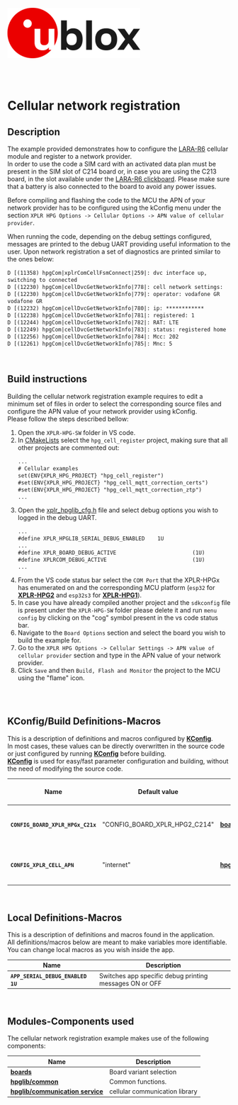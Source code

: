 ![u-blox](./../../../media/shared/logos/ublox_logo.jpg)

<br>
<br>

# Cellular network registration

## Description

The example provided demonstrates how to configure the [LARA-R6](https://www.u-blox.com/en/product/lara-r6-series) cellular module and register to a network provider.<br>
In order to use the code a SIM card with an activated data plan must be present in the SIM slot of C214 board or, in case you are using the C213 board, in the slot available under the [LARA-R6 clickboard](https://www.mikroe.com/4g-lte-e-click). Please make sure that a battery is also connected to the board to avoid any power issues.

Before compiling and flashing the code to the MCU the APN of your network provider has to be configured using the kConfig menu under the section `XPLR HPG Options -> Cellular Options -> APN value of cellular provider`.

When running the code, depending on the debug settings configured, messages are printed to the debug UART providing useful information to the user. Upon network registration a set of diagnostics are printed similar to the ones below:
```
D [(11358) hpgCom|xplrComCellFsmConnect|259|: dvc interface up, switching to connected
D [(12230) hpgCom|cellDvcGetNetworkInfo|778|: cell network settings:
D [(12230) hpgCom|cellDvcGetNetworkInfo|779|: operator: vodafone GR vodafone GR
D [(12232) hpgCom|cellDvcGetNetworkInfo|780|: ip: ************
D [(12238) hpgCom|cellDvcGetNetworkInfo|781|: registered: 1
D [(12244) hpgCom|cellDvcGetNetworkInfo|782|: RAT: LTE
D [(12249) hpgCom|cellDvcGetNetworkInfo|783|: status: registered home
D [(12256) hpgCom|cellDvcGetNetworkInfo|784|: Mcc: 202
D [(12261) hpgCom|cellDvcGetNetworkInfo|785|: Mnc: 5
```
<br>

## Build instructions
Building the cellular network registration example requires to edit a minimum set of files in order to select the corresponding source files and configure the APN value of your network provider using kConfig.<br>
Please follow the steps described bellow:<br>
1. Open the `XPLR-HPG-SW` folder in VS code.
2. In [CMakeLists](./../../../CMakeLists.txt) select the `hpg_cell_register` project, making sure that all other projects are commented out:
   ```
   ...
   # Cellular examples
   set(ENV{XPLR_HPG_PROJECT} "hpg_cell_register")
   #set(ENV{XPLR_HPG_PROJECT} "hpg_cell_mqtt_correction_certs")
   #set(ENV{XPLR_HPG_PROJECT} "hpg_cell_mqtt_correction_ztp")
   ...
   ```
3. Open the [xplr_hpglib_cfg.h](./../../../components/hpglib/xplr_hpglib_cfg.h) file and select debug options you wish to logged in the debug UART.
   ```
   ...
   #define XPLR_HPGLIB_SERIAL_DEBUG_ENABLED    1U
   ...
   #define XPLR_BOARD_DEBUG_ACTIVE                        (1U)
   #define XPLRCOM_DEBUG_ACTIVE                           (1U)
   ...
   ```
4. From the VS code status bar select the `COM Port` that the XPLR-HPGx has enumerated on and the corresponding MCU platform (`esp32` for **[XPLR-HPG2](https://www.u-blox.com/en/product/xplr-hpg-2)** and `esp32s3` for **[XPLR-HPG1](https://www.u-blox.com/en/product/xplr-hpg-1)**).
5. In case you have already compiled another project and the `sdkconfig` file is present under the `XPLR-HPG-SW` folder please delete it and run `menu config` by clicking on the "cog" symbol present in the vs code status bar.
6. Navigate to the `Board Options` section and select the board you wish to build the example for.
7. Go to the `XPLR HPG Options -> Cellular Settings -> APN value of cellular provider` section and type in the APN value of your network provider.
8. Click `Save` and then `Build, Flash and Monitor` the project to the MCU using the "flame" icon.
<br>
<br>

## KConfig/Build Definitions-Macros
This is a description of definitions and macros configured by **[KConfig](./../../../docs/README_kconfig.md)**.\
In most cases, these values can be directly overwritten in the source code or just configured by running **[KConfig](./../../../docs/README_kconfig.md)** before building.\
**[KConfig](./../../../docs/README_kconfig.md)** is used for easy/fast parameter configuration and building, without the need of modifying the source code.

Name | Default value | Belongs to | Description | Manual overwrite notes
--- | --- | --- | --- | ---
**`CONFIG_BOARD_XPLR_HPGx_C21x`** | "CONFIG_BOARD_XPLR_HPG2_C214" |  **[boards](./../../../components/boards)** | Board variant to build firmware for .|
**`CONFIG_XPLR_CELL_APN`** | "internet" |  **[hpg_cell_register](./../01_hpg_cell_register/main/hpg_cell_register.c)** | APN value of the cellular provider in use. | You can replace this value freely in the app.
<br>

## Local Definitions-Macros
This is a description of definitions and macros found in the application.<br>
All definitions/macros below are meant to make variables more identifiable.<br>
You can change local macros as you wish inside the app.

Name | Description
--- | ---
**```APP_SERIAL_DEBUG_ENABLED 1U```** | Switches app specific debug printing messages ON or OFF
<br>

## Modules-Components used
The cellular network registration example makes use of the following components:

Name | Description
--- | ---
**[boards](./../../../components/boards)** | Board variant selection
**[hpglib/common](./../../../components/hpglib/src/common)** | Common functions.
**[hpglib/communication service](./../../../components/hpglib/src/com_service)** | cellular communication library
<br>